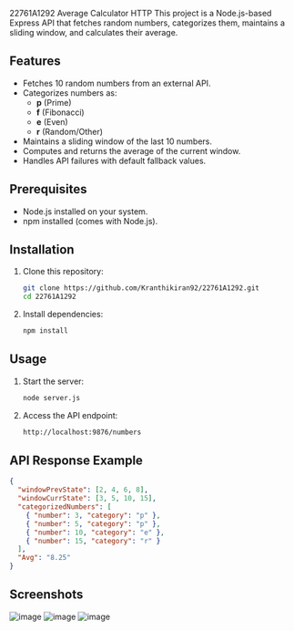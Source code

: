 22761A1292
Average Calculator HTTP
This project is a Node.js-based Express API that fetches random numbers, categorizes them, maintains a sliding window, and calculates their average.

## Features
- Fetches 10 random numbers from an external API.
- Categorizes numbers as:
  - **p** (Prime)
  - **f** (Fibonacci)
  - **e** (Even)
  - **r** (Random/Other)
- Maintains a sliding window of the last 10 numbers.
- Computes and returns the average of the current window.
- Handles API failures with default fallback values.

## Prerequisites
- Node.js installed on your system.
- npm installed (comes with Node.js).

## Installation
1. Clone this repository:
   ```sh
   git clone https://github.com/Kranthikiran92/22761A1292.git
   cd 22761A1292
   ```
2. Install dependencies:
   ```sh
   npm install
   ```

## Usage
1. Start the server:
   ```sh
   node server.js
   ```
2. Access the API endpoint:
   ```sh
   http://localhost:9876/numbers
   ```

## API Response Example
```json
{
  "windowPrevState": [2, 4, 6, 8],
  "windowCurrState": [3, 5, 10, 15],
  "categorizedNumbers": [
    { "number": 3, "category": "p" },
    { "number": 5, "category": "p" },
    { "number": 10, "category": "e" },
    { "number": 15, "category": "r" }
  ],
  "Avg": "8.25"
}
```

## Screenshots
![image](https://github.com/user-attachments/assets/df1c1295-ba74-4c87-85c0-6fd6cf4a5ba7)
![image](https://github.com/user-attachments/assets/5f1bd717-2006-4cdb-93e5-f6fbc88edd42)
![image](https://github.com/user-attachments/assets/74f45bb0-8fbc-4d45-ac37-f2f3618de739)




